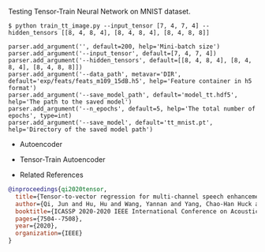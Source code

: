 Testing Tensor-Train Neural Network on MNIST dataset. 

`$ python train_tt_image.py --input_tensor [7, 4, 7, 4] --hidden_tensors [[8, 4, 8, 4], [8, 4, 8, 4], [8, 4, 8, 8]]`

```
parser.add_argument('', default=200, help='Mini-batch size')
parser.add_argument('--input_tensor', default=[7, 4, 7, 4])
parser.add_argument('--hidden_tensors', default=[[8, 4, 8, 4], [8, 4, 8, 4], [8, 4, 8, 8]])
parser.add_argument('--data_path', metavar='DIR', default='exp/feats/feats_m109_15dB.h5', help='Feature container in h5 format')
parser.add_argument('--save_model_path', default='model_tt.hdf5', help='The path to the saved model')
parser.add_argument('--n_epochs', default=5, help='The total number of epochs', type=int)
parser.add_argument('--save_model', default='tt_mnist.pt', help='Directory of the saved model path')
```
- Autoencoder

- Tensor-Train Autoencoder

- Related References

```bib
@inproceedings{qi2020tensor,
  title={Tensor-to-vector regression for multi-channel speech enhancement based on tensor-train network},
  author={Qi, Jun and Hu, Hu and Wang, Yannan and Yang, Chao-Han Huck and Siniscalchi, Sabato Marco and Lee, Chin-Hui},
  booktitle={ICASSP 2020-2020 IEEE International Conference on Acoustics, Speech and Signal Processing (ICASSP)},
  pages={7504--7508},
  year={2020},
  organization={IEEE}
}
```
